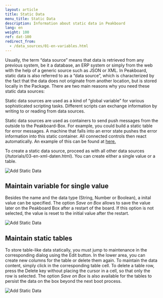 ```yaml
---
layout: article
title: Static Data
menu_title: Static Data
description: Information about static data in Peakboard
lang: en
weight: 100
ref: dat-100
redirect_from:
  - /data_sources/01-en-variables.html
---
```

Usually, the term “data source” means that data is retrieved from any previous system, be it a database, an ERP system or simply from the web with the help of a generic source such as JSON or XML. In Peakboard, static data is also referred to as a “data source”, which is characterized by the fact that the data does not originate from another location, but is stored locally in the Package. There are two main reasons why you need these static data sources:

Static data sources are used as a kind of “global variable” for various sophisticated scripting tasks. Different scripts can exchange information by writing to or reading from data sources.

Static data sources are used as containers to send push messages from the outside to the Peakboard-Box. For example, you could build a static table for error messages. A machine that falls into an error state pushes the error information into this static container. All connected controls then react automatically. An example of this can be found at [here.](/misc/02-en-push-messages.html)

To create a static data source, proceed as with all other data sources (/tutorials/03-en-xml-daten.html). You can create either a single value or a table.

![Add Static Data](/assets/images/data-sources/static-data/add-data-dialog.png)

## Maintain variable for single value

Besides the name and the data type (String, Number or Boolean), a inital value can be specified. The option *Save on Box* allows to save the value later on the Peakboard Box after a restart of the board. If this option is not selected, the value is reset to the initial value after the restart.

![Add Static Data](/assets/images/data-sources/static-data/static-single-variable.png)

## Maintain static tables

To store table-like data statically, you must jump to maintenance in the corresponding dialog using the Edit button. In the lower area, you can create new columns for the table or delete them again. To maintain the data content, simply click in the corresponding table cell. To delete a table row, press the Delete key without placing the cursor in a cell, so that only the row is selected.
The option *Save on Box* is also available for the tables to persist the data on the box beyond the next boot process.

![Add Static Data](/assets/images/data-sources/static-data/static-table-variable.png)